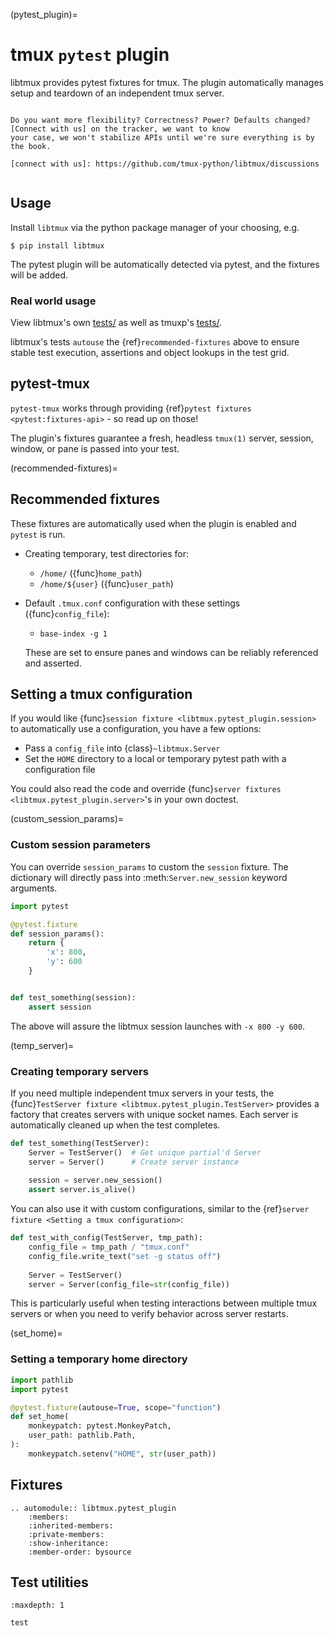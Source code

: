 (pytest_plugin)=

# tmux `pytest` plugin

libtmux provides pytest fixtures for tmux. The plugin automatically manages setup and teardown of an
independent tmux server.

```{seealso} Using the pytest plugin?

Do you want more flexibility? Correctness? Power? Defaults changed? [Connect with us] on the tracker, we want to know
your case, we won't stabilize APIs until we're sure everything is by the book.

[connect with us]: https://github.com/tmux-python/libtmux/discussions

```

```{module} libtmux.pytest_plugin

```

## Usage

Install `libtmux` via the python package manager of your choosing, e.g.

```console
$ pip install libtmux
```

The pytest plugin will be automatically detected via pytest, and the fixtures will be added.

### Real world usage

View libtmux's own [tests/](https://github.com/tmux-python/libtmux/tree/master/tests) as well as
tmuxp's [tests/](https://github.com/tmux-python/tmuxp/tree/master/tests).

libtmux's tests `autouse` the {ref}`recommended-fixtures` above to ensure stable test execution, assertions and
object lookups in the test grid.

## pytest-tmux

`pytest-tmux` works through providing {ref}`pytest fixtures <pytest:fixtures-api>` - so read up on
those!

The plugin's fixtures guarantee a fresh, headless `tmux(1)` server, session, window, or pane is
passed into your test.

(recommended-fixtures)=

## Recommended fixtures

These fixtures are automatically used when the plugin is enabled and `pytest` is run.

- Creating temporary, test directories for:
  - `/home/` ({func}`home_path`)
  - `/home/${user}` ({func}`user_path`)
- Default `.tmux.conf` configuration with these settings ({func}`config_file`):

  - `base-index -g 1`

  These are set to ensure panes and windows can be reliably referenced and asserted.

## Setting a tmux configuration

If you would like {func}`session fixture <libtmux.pytest_plugin.session>` to automatically use a configuration, you have a few
options:

- Pass a `config_file` into {class}`~libtmux.Server`
- Set the `HOME` directory to a local or temporary pytest path with a configuration file

You could also read the code and override {func}`server fixtures <libtmux.pytest_plugin.server>`'s in your own doctest.

(custom_session_params)=

### Custom session parameters

You can override `session_params` to custom the `session` fixture. The
dictionary will directly pass into :meth:`Server.new_session` keyword arguments.

```python
import pytest

@pytest.fixture
def session_params():
    return {
        'x': 800,
        'y': 600
    }


def test_something(session):
    assert session
```

The above will assure the libtmux session launches with `-x 800 -y 600`.

(temp_server)=

### Creating temporary servers

If you need multiple independent tmux servers in your tests, the {func}`TestServer fixture <libtmux.pytest_plugin.TestServer>` provides a factory that creates servers with unique socket names. Each server is automatically cleaned up when the test completes.

```python
def test_something(TestServer):
    Server = TestServer()  # Get unique partial'd Server
    server = Server()      # Create server instance
    
    session = server.new_session()
    assert server.is_alive()
```

You can also use it with custom configurations, similar to the {ref}`server fixture <Setting a tmux configuration>`:

```python
def test_with_config(TestServer, tmp_path):
    config_file = tmp_path / "tmux.conf"
    config_file.write_text("set -g status off")
    
    Server = TestServer()
    server = Server(config_file=str(config_file))
```

This is particularly useful when testing interactions between multiple tmux servers or when you need to verify behavior across server restarts.

(set_home)=

### Setting a temporary home directory

```python
import pathlib
import pytest

@pytest.fixture(autouse=True, scope="function")
def set_home(
    monkeypatch: pytest.MonkeyPatch,
    user_path: pathlib.Path,
):
    monkeypatch.setenv("HOME", str(user_path))
```

## Fixtures

```{eval-rst}
.. automodule:: libtmux.pytest_plugin
    :members:
    :inherited-members:
    :private-members:
    :show-inheritance:
    :member-order: bysource
```

## Test utilities

```{toctree}
:maxdepth: 1

test
```

